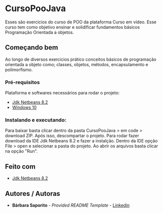 # CursoPooJava
Esses são exercicios do curso de POO da plataforma Curso em vídeo. 
Esse curso tem como objetivo ensinar e solidificar fundamentos básicos Programação Orientada a objetos.

## Começando bem

Ao longo de diversos exercicios prático conceitos básicos de programação orientada a objeto como;
classes, objetos, métodos, encapsulamento e polimorfismo.

### Pré-requisitos
Plataforma e softwares necessários para rodar o projeto:
  - [Jdk Netbeans 8.2](https://www.oracle.com/technetwork/java/javase/downloads/jdk-netbeans-jsp-3413139-esa.html)
  - [Windows 10](https://www.microsoft.com/pt-br/software-download/windows10)

  
  
### Instalando e executando:
Para baixar basta clicar dentro da pasta CursoPooJava > em code > download ZIP. 
Após isso, descompartar o projeto.
Para rodar fazer download da IDE Jdk Netbeans 8.2 e fazer a instalção.
Dentro da IDE opção File > open e selecionar a pasta do projeto. 
Ao abrir os arquivos basta clicar na opção "Run".


## Feito com

   - [Jdk Netbeans 8.2](https://www.oracle.com/technetwork/java/javase/downloads/jdk-netbeans-jsp-3413139-esa.html)

## Autores / Autoras

  - **Bárbara Saporito** - *Provided README Template* - [Linkedin](https://www.linkedin.com/in/aparecidasaporito/)
